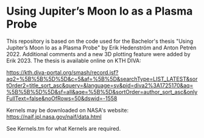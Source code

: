 # Using Jupiter’s Moon Io as a Plasma Probe
This repository is based on the code used for the Bachelor's thesis "Using Jupiter’s Moon Io as a Plasma Probe" by Erik Hedenström and Anton Petrén 2022. Additional comments and a new 3D plotting feature were added by Erik 2023. The thesis is available online on KTH DIVA:

https://kth.diva-portal.org/smash/record.jsf?aq2=%5B%5B%5D%5D&c=5&af=%5B%5D&searchType=LIST_LATEST&sortOrder2=title_sort_asc&query=&language=sv&pid=diva2%3A1725170&aq=%5B%5B%5D%5D&sf=all&aqe=%5B%5D&sortOrder=author_sort_asc&onlyFullText=false&noOfRows=50&dswid=-1558

Kernels may be downloaded on NASA's website: https://naif.jpl.nasa.gov/naif/data.html

See Kernels.tm for what Kernels are required.
